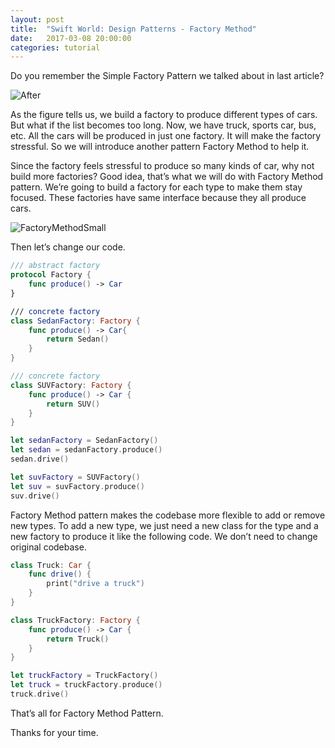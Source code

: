 ```yaml
---
layout: post
title:  "Swift World: Design Patterns - Factory Method"
date:   2017-03-08 20:00:00
categories: tutorial
---
```


Do you remember the Simple Factory Pattern we talked about in last article?

![After](http://pengguo.xyz/resources/SimpleFactoryPatternAfter.png)

As the figure tells us, we build a factory to produce different types of cars. But what if the list becomes too long. Now, we have truck, sports car, bus, etc. All the cars will be produced in just one factory. It will make the factory stressful. So we will introduce another pattern Factory Method to help it.

Since the factory feels stressful to produce so many kinds of car, why not build more factories?  Good idea,  that’s what we will do with Factory Method pattern. We’re going to build a factory for each type to make them  stay focused. These factories have same interface because they all produce cars.

![FactoryMethodSmall](http://pengguo.xyz/resources/FactoryMethodSmall.png)

Then let’s change our code.

```swift
/// abstract factory
protocol Factory {
    func produce() -> Car
}

/// concrete factory
class SedanFactory: Factory {
    func produce() -> Car{
        return Sedan()
    }
}

/// concrete factory
class SUVFactory: Factory {
    func produce() -> Car {
        return SUV()
    }
}

let sedanFactory = SedanFactory()
let sedan = sedanFactory.produce()
sedan.drive()

let suvFactory = SUVFactory()
let suv = suvFactory.produce()
suv.drive()
```

Factory Method pattern makes the codebase more flexible to add or remove new types.
To add a new type, we just need a new class for the type and a new factory to produce it like the following code. We don’t need to change original codebase.

```swift
class Truck: Car {
    func drive() {
        print("drive a truck")
    }
}

class TruckFactory: Factory {
    func produce() -> Car {
        return Truck()
    }
}

let truckFactory = TruckFactory()
let truck = truckFactory.produce()
truck.drive()
```

That’s all for Factory Method Pattern.

Thanks for your time.
